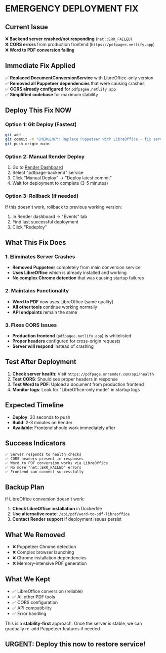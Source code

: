 # EMERGENCY DEPLOYMENT FIX

## Current Issue

❌ **Backend server crashed/not responding** (`net::ERR_FAILED`)  
❌ **CORS errors** from production frontend (`https://pdfpagee.netlify.app`)  
❌ **Word to PDF conversion failing**

## Immediate Fix Applied

✅ **Replaced DocumentConversionService** with LibreOffice-only version  
✅ **Removed all Puppeteer dependencies** that were causing crashes  
✅ **CORS already configured** for `pdfpagee.netlify.app`  
✅ **Simplified codebase** for maximum stability

## Deploy This Fix NOW

### Option 1: Git Deploy (Fastest)

```bash
git add .
git commit -m "EMERGENCY: Replace Puppeteer with LibreOffice - fix server crash"
git push origin main
```

### Option 2: Manual Render Deploy

1. Go to [Render Dashboard](https://dashboard.render.com)
2. Select "pdfpage-backend" service
3. Click "Manual Deploy" → "Deploy latest commit"
4. Wait for deployment to complete (3-5 minutes)

### Option 3: Rollback (If needed)

If this doesn't work, rollback to previous working version:

1. In Render dashboard → "Events" tab
2. Find last successful deployment
3. Click "Redeploy"

## What This Fix Does

### 1. Eliminates Server Crashes

- **Removed Puppeteer** completely from main conversion service
- **Uses LibreOffice** which is already installed and working
- **No complex Chrome detection** that was causing startup failures

### 2. Maintains Functionality

- **Word to PDF** now uses LibreOffice (same quality)
- **All other tools** continue working normally
- **API endpoints** remain the same

### 3. Fixes CORS Issues

- **Production frontend** (`pdfpagee.netlify.app`) is whitelisted
- **Proper headers** configured for cross-origin requests
- **Server will respond** instead of crashing

## Test After Deployment

1. **Check server health**: Visit `https://pdfpage.onrender.com/api/health`
2. **Test CORS**: Should see proper headers in response
3. **Test Word to PDF**: Upload a document from production frontend
4. **Monitor logs**: Look for "LibreOffice-only mode" in startup logs

## Expected Timeline

- **Deploy**: 30 seconds to push
- **Build**: 2-3 minutes on Render
- **Available**: Frontend should work immediately after

## Success Indicators

```
✅ Server responds to health checks
✅ CORS headers present in responses
✅ Word to PDF conversion works via LibreOffice
✅ No more "net::ERR_FAILED" errors
✅ Frontend can connect successfully
```

## Backup Plan

If LibreOffice conversion doesn't work:

1. **Check LibreOffice installation** in Dockerfile
2. **Use alternative route**: `/api/pdf/word-to-pdf-libreoffice`
3. **Contact Render support** if deployment issues persist

## What We Removed

- ❌ Puppeteer Chrome detection
- ❌ Complex browser launching
- ❌ Chrome installation dependencies
- ❌ Memory-intensive PDF generation

## What We Kept

- ✅ LibreOffice conversion (reliable)
- ✅ All other PDF tools
- ✅ CORS configuration
- ✅ API compatibility
- ✅ Error handling

This is a **stability-first** approach. Once the server is stable, we can gradually re-add Puppeteer features if needed.

## URGENT: Deploy this now to restore service!
